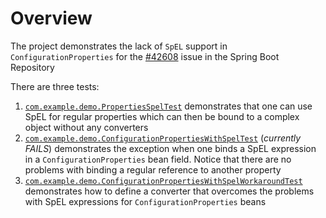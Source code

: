 # Overview

The project demonstrates the lack of `SpEL` support in `ConfigurationProperties` for the [#42608](https://github.com/spring-projects/spring-boot/issues/42608) issue in the Spring Boot Repository

There are three tests:

1. [`com.example.demo.PropertiesSpelTest`](https://github.com/neshkeev/lack-of-spel-configurationproperties/blob/e1891a8274d440e4174b06edcde94f0ed796080a/src/test/java/com/example/demo/PropertiesSpelTest.java) demonstrates that one can use SpEL for regular properties which can then be bound to a complex object without any converters
2. [`com.example.demo.ConfigurationPropertiesWithSpelTest`](https://github.com/neshkeev/lack-of-spel-configurationproperties/blob/e1891a8274d440e4174b06edcde94f0ed796080a/src/test/java/com/example/demo/ConfigurationPropertiesWithSpelTest.java) (_currently FAILS_) demonstrates the exception when one binds a SpEL expression in a `ConfigurationProperties` bean field. Notice that there are no problems with binding a regular reference to another property
3. [`com.example.demo.ConfigurationPropertiesWithSpelWorkaroundTest`](https://github.com/neshkeev/lack-of-spel-configurationproperties/blob/e1891a8274d440e4174b06edcde94f0ed796080a/src/test/java/com/example/demo/ConfigurationPropertiesWithSpelWorkaroundTest.java) demonstrates how to define a converter that overcomes the problems with SpEL expressions for `ConfigurationProperties` beans
